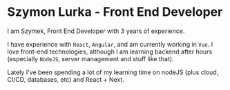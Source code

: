 # Szymon Lurka - Front End Developer

 I am Szymek, Front End Developer with 3 years of experience. 
 
 I have experience with `React`, `Angular`, and am currently working in `Vue`. I love front-end technologies, although I am learning backend after hours (especially `NodeJS`, server management and stuff like that).

 Lately I've been spending a lot of my learning time on nodeJS (plus cloud, CI/CD, databases, etc) and React + Next.
